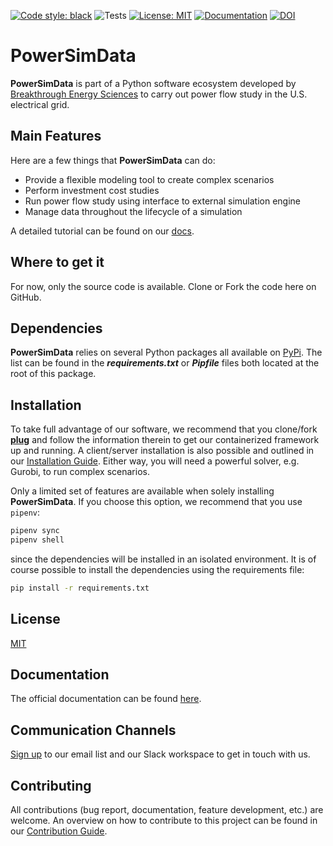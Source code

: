 [![Code style: black](https://img.shields.io/badge/code%20style-black-000000.svg)](https://github.com/psf/black)
![Tests](https://github.com/Breakthrough-Energy/PowerSimData/workflows/Pytest/badge.svg)
[![License: MIT](https://img.shields.io/badge/License-MIT-yellow.svg)](https://opensource.org/licenses/MIT)
[![Documentation](https://github.com/Breakthrough-Energy/docs/actions/workflows/publish.yml/badge.svg)](https://breakthrough-energy.github.io/docs/)
[![DOI](https://zenodo.org/badge/DOI/10.5281/zenodo.4538590.svg)](https://doi.org/10.5281/zenodo.4538590)


# PowerSimData
**PowerSimData** is part of a Python software ecosystem developed by [Breakthrough
Energy Sciences](https://science.breakthroughenergy.org/) to carry out power flow study
in the U.S. electrical grid.


## Main Features
Here are a few things that **PowerSimData** can do:
* Provide a flexible modeling tool to create complex scenarios
* Perform investment cost studies
* Run power flow study using interface to external simulation engine
* Manage data throughout the lifecycle of a simulation

A detailed tutorial can be found on our [docs].


## Where to get it
For now, only the source code is available. Clone or Fork the code here on GitHub.


## Dependencies
**PowerSimData** relies on several Python packages all available on
[PyPi](https://pypi.org/). The list can be found in the ***requirements.txt*** or
***Pipfile*** files both located at the root of this package.


## Installation
To take full advantage of our software, we recommend that you clone/fork
**[plug](https://github.com/Breakthrough-Energy/plug)** and follow the information
therein to get our containerized framework up and running. A client/server installation
is also possible and outlined in our [Installation
Guide](https://breakthrough-energy.github.io/docs/user/installation_guide.html). Either
way, you will need a powerful solver, e.g. Gurobi, to run complex scenarios.

Only a limited set of features are available when solely installing **PowerSimData**. If you choose this option, we recommend that you use `pipenv`:
```sh
pipenv sync
pipenv shell
```
since the dependencies will be installed in an isolated environment. It is of course
possible to install the dependencies using the requirements file:
```sh
pip install -r requirements.txt
```


## License
[MIT](LICENSE)


## Documentation
The official documentation can be found [here][docs].


## Communication Channels
[Sign up](https://science.breakthroughenergy.org/#get-updates) to our email list and
our Slack workspace to get in touch with us.


## Contributing
All contributions (bug report, documentation, feature development, etc.) are welcome. An
overview on how to contribute to this project can be found in our [Contribution
Guide](https://breakthrough-energy.github.io/docs/dev/contribution_guide.html).



[docs]: https://breakthrough-energy.github.io/docs/index.html
